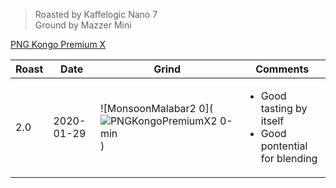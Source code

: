 > Roasted by Kaffelogic Nano 7<br>
> Ground by Mazzer Mini

[PNG Kongo Premium X](https://www.greenbeanhouse.co.nz/product/2078789)

| Roast | Date       | Grind | Comments |
|-------|------------|-------|----------
| 2.0   | 2020-01-29 | ![MonsoonMalabar2 0](![PNGKongoPremiumX2 0-min](https://user-images.githubusercontent.com/2862029/73634679-9a096f80-46c6-11ea-854d-4574ec86ccfe.jpeg)) | <ul><li>Good tasting by itself</li><li>Good pontential for blending</li></ul>
